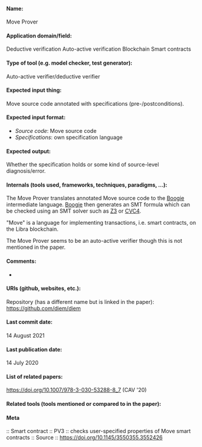 #### Name:
Move Prover

#### Application domain/field:
Deductive verification
Auto-active verification
Blockchain
Smart contracts

#### Type of tool (e.g. model checker, test generator):
Auto-active verifier/deductive verifier

#### Expected input thing:
Move source code annotated with specifications (pre-/postconditions).

#### Expected input format:
- *Source code*: Move source code
- *Specifications*: own specification language

#### Expected output:
Whether the specification holds or some kind of source-level diagnosis/error.

#### Internals (tools used, frameworks, techniques, paradigms, ...):
The Move Prover translates annotated Move source code to the [Boogie](Frameworks/Boogie.md) intermediate language. [Boogie](Frameworks/Boogie.md) then generates an SMT formula which can be checked using an SMT solver such as [Z3](Solvers/SMT/Z3.md) or [CVC4](Solvers/SMT/CVC4.md).

"Move" is a language for implementing transactions, i.e. smart contracts, on the Libra blockchain.

The Move Prover seems to be an auto-active verifier though this is not mentioned in the paper.

#### Comments:
-

#### URIs (github, websites, etc.):
Repository (has a different name but is linked in the paper): https://github.com/diem/diem

#### Last commit date:
14 August 2021

#### Last publication date:
14 July 2020

#### List of related papers:
https://doi.org/10.1007/978-3-030-53288-8_7 (CAV '20)

#### Related tools (tools mentioned or compared to in the paper):

#### Meta
:: Smart contract
:: PV3 :: checks user-specified properties of Move smart contracts
:: Source :: https://doi.org/10.1145/3550355.3552426